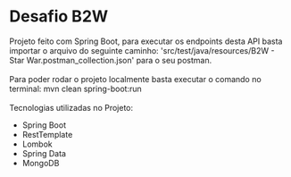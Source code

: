 # Desafio B2W
Projeto feito com Spring Boot, para executar os endpoints desta API basta importar o arquivo 
do seguinte caminho: 'src/test/java/resources/B2W - Star War.postman_collection.json' para o seu postman.<br /><br />
Para poder rodar o projeto localmente basta executar o comando no terminal: mvn clean spring-boot:run<br /><br />
Tecnologias utilizadas no Projeto:
- Spring Boot
- RestTemplate
- Lombok
- Spring Data
- MongoDB


